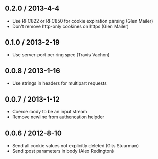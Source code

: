 ## 0.2.0 / 2013-4-4

* Use RFC822 or RFC850 for cookie expiration parsing (Glen Mailer)
* Don't remove http-only cookines on https (Glen Mailer)

## 0.1.0 / 2013-2-19

* Use server-port per ring spec (Travis Vachon)

## 0.0.8 / 2013-1-16

* Use strings in headers for multipart requests

## 0.0.7 / 2013-1-12

* Coerce :body to be an input stream
* Remove newline from authencation helpder

## 0.0.6 / 2012-8-10

* Send all cookie values not explicitly deleted (Gijs Stuurman)
* Send :post parameters in body (Alex Redington)